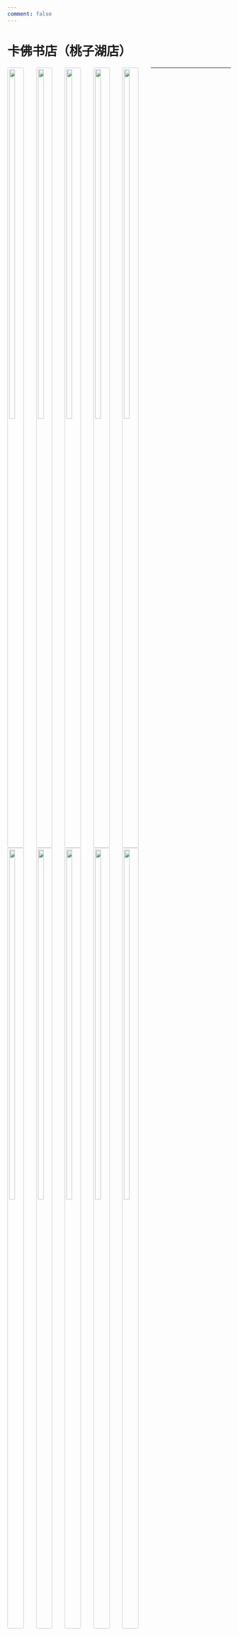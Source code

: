 ```yaml
---
comment: false
---
```

<style type="text/css">
<!-- .container { -->
<!--   margin: 0 auto; -->
<!--   width: 80%; -->
<!-- } -->

@media screen and (min-width: 600px) {
.gk-container2 {
  <!-- padding-left: 1em; -->
  <!-- padding-right: 1em; -->
  text-align: center;
  float: left;
}
.gk-img {
  margin: 0 .2em 0 0;
  border: 1px solid #ccc;
  border-radius: .2em;
  padding: .2em;
  display: inline;
  width: 45%;
}}

@media screen and (max-width: 600px) {
.gk-container2 {
  text-align: center;
}
.gk-img {
  margin: 0 0 .5em 0em;
  border: 1px solid #ccc;
  border-radius: .2em;
  padding: .2em;
  <!-- display: inline; -->
  width: 95%;
}}
</style>

# 卡佛书店（桃子湖店）

<div class="gk-container2">
<img class="gk-img" src="/image/kafo/IMG_3020.jpg">
<img class="gk-img" src="/image/kafo/IMG_3021.jpg">
</div>

<div class="gk-container2">
<img class="gk-img" src="/image/kafo/IMG_3022.jpg">
<img class="gk-img" src="/image/kafo/IMG_3024.jpg">
</div>

<div class="gk-container2">
<img class="gk-img" src="/image/kafo/IMG_3026.jpg">
<img class="gk-img" src="/image/kafo/IMG_3027.jpg">
</div>

<div class="gk-container2">
<img class="gk-img" src="/image/kafo/IMG_3028.jpg">
<img class="gk-img" src="/image/kafo/IMG_3029.jpg">
</div>

<div class="gk-container2">
<img class="gk-img" src="/image/kafo/IMG_3030.jpg">
<img class="gk-img" src="/image/kafo/IMG_3031.jpg">
</div>

<hr>
